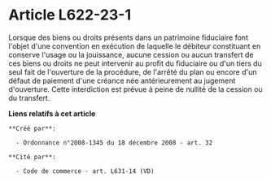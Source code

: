 # Article L622-23-1

Lorsque des biens ou droits présents dans un patrimoine fiduciaire font l'objet d'une convention en exécution de laquelle le
débiteur constituant en conserve l'usage ou la jouissance, aucune cession ou aucun transfert de ces biens ou droits ne peut
intervenir au profit du fiduciaire ou d'un tiers du seul fait de l'ouverture de la procédure, de l'arrêté du plan ou encore
d'un défaut de paiement d'une créance née antérieurement au jugement d'ouverture. Cette interdiction est prévue à peine de
nullité de la cession ou du transfert.

**Liens relatifs à cet article**

	**Créé par**:

	  - Ordonnance n°2008-1345 du 18 décembre 2008 - art. 32

	**Cité par**:

	  - Code de commerce - art. L631-14 (VD)
